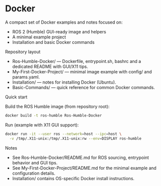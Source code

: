 # Docker 

A compact set of Docker examples and notes focused on:

- ROS 2 (Humble) GUI-ready image and helpers
- A minimal example project
- Installation and basic Docker commands

Repository layout

- Ros-Humble-Docker/ — Dockerfile, entrypoint.sh, bashrc and a dedicated README with GUI/X11 tips.
- My-First-Docker-Project/ — minimal image example with config/ and params.yaml.
- Installation/ — notes for installing Docker (Ubuntu).
- Basic-Commands/ — quick reference for common Docker commands.

Quick start

Build the ROS Humble image (from repository root):
```bash
docker build -t ros-humble Ros-Humble-Docker
```

Run (example with X11 GUI support):
```bash
docker run -it --user ros --network=host --ipc=host \
  -v /tmp/.X11-unix:/tmp/.X11-unix:rw --env=DISPLAY ros-humble
```

Notes
- See Ros-Humble-Docker/README.md for ROS sourcing, entrypoint behavior and GUI tips.
- See My-First-Docker-Project/README.md for the minimal example and configuration details.
- Installation/ contains OS-specific Docker install instructions.